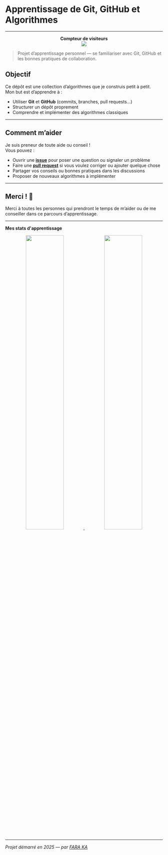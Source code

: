 # Apprentissage de Git, GitHub et Algorithmes

---

<p align="center">
  <strong>Compteur de visiteurs</strong><br>
  <img src="https://profile-counter.glitch.me/sinedyla/count.svg" />
</p>


> Projet d’apprentissage personnel — se familiariser avec Git, GitHub et les bonnes pratiques de collaboration.



## Objectif

Ce dépôt est une collection d’algorithmes que je construis petit à petit.  
Mon but est d’apprendre à :

- Utiliser **Git** et **GitHub** (commits, branches, pull requests…)
- Structurer un dépôt proprement
- Comprendre et implémenter des algorithmes classiques

---


## Comment m’aider

Je suis preneur de toute aide ou conseil !  
Vous pouvez :
- Ouvrir une **[issue](https://github.com/sinedyla/votre-repo/issues)** pour poser une question ou signaler un problème
- Faire une **[pull request](https://github.com/sinedyla/votre-repo/pulls)** si vous voulez corriger ou ajouter quelque chose
- Partager vos conseils ou bonnes pratiques dans les discussions
- Proposer de nouveaux algorithmes à implémenter
---

## Merci ! 💙

Merci à toutes les personnes qui prendront le temps de m’aider ou de me conseiller dans ce parcours d’apprentissage.

---
**Mes stats d'apprentissage**
<div align="center">
  <a href="https://github.com/sinedyla/github-readme-stats">
    <img src="https://github-readme-stats.vercel.app/api?username=sinedyla&show_icons=true&include_all_commits=true&theme=buefy&hide_border=true" width="49%" />
  </a>
  <a href="https://github.com/sinedyla/github-readme-stats">
    <img src="https://github-readme-stats.vercel.app/api/top-langs/?username=sinedyla&layout=compact&theme=buefy&hide_border=true" width="49%" />
  </a>
</div>

---

*Projet démarré en 2025 — par [FARA KA](https://github.com/sineydla)*
